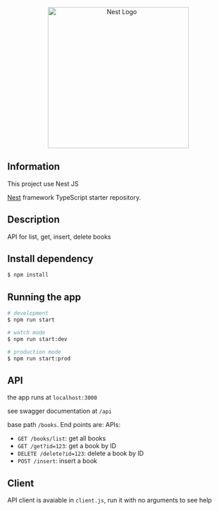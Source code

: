 <p align="center">
  <a href="http://nestjs.com/" target="blank"><img src="https://nestjs.com/img/logo_text.svg" width="320" alt="Nest Logo" /></a>
</p>

## Information

This project use Nest JS

[Nest](https://github.com/nestjs/nest) framework TypeScript starter repository.

## Description

API for list, get, insert, delete books

## Install dependency

```bash
$ npm install
```

## Running the app

```bash
# development
$ npm run start

# watch mode
$ npm run start:dev

# production mode
$ npm run start:prod
```

## API
the app runs at `localhost:3000`

see swagger documentation at `/api`

base path `/books`. End points are:
APIs:
 - `GET /books/list`: get all books
 - `GET /get?id=123`: get a book by ID
 - `DELETE /delete?id=123`: delete a book by ID
 - `POST /insert`: insert a book 

## Client

API client is avaiable in `client.js`, run it with no arguments to see help
